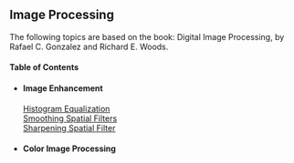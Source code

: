 ## Image Processing
The following topics are based on the book: Digital Image Processing, by Rafael C. Gonzalez and Richard E. Woods.

#### Table of Contents  
* #### Image Enhancement    
   [Histogram Equalization](image_enhancement/histeq.md)   
   [Smoothing Spatial Filters](image_enhancement/smooth_spatial_filters.md)   
   [Sharpening Spatial Filter](image_enhancement/sharp_filter.md)
* #### Color Image Processing  
